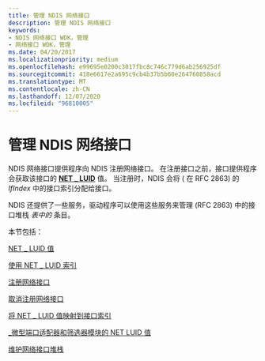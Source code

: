 ```yaml
---
title: 管理 NDIS 网络接口
description: 管理 NDIS 网络接口
keywords:
- NDIS 网络接口 WDK，管理
- 网络接口 WDK，管理
ms.date: 04/20/2017
ms.localizationpriority: medium
ms.openlocfilehash: e99695e0200c3017fbc8c746c779d6ab256925df
ms.sourcegitcommit: 418e6617e2a695c9cb4b37b5b60e264760858acd
ms.translationtype: MT
ms.contentlocale: zh-CN
ms.lasthandoff: 12/07/2020
ms.locfileid: "96810005"
---
```

# <a name="managing-ndis-network-interfaces"></a>管理 NDIS 网络接口





NDIS 网络接口提供程序向 NDIS 注册网络接口。 在注册接口之前，接口提供程序会获取该接口的 [**NET \_ LUID**](/windows/win32/api/ifdef/ns-ifdef-net_luid_lh) 值。 当注册时，NDIS 会将 ( 在 RFC 2863) 的 *IfIndex* 中的接口索引分配给接口。

NDIS 还提供了一些服务，驱动程序可以使用这些服务来管理 (RFC 2863) 中的接口堆栈 *表中的* 条目。

本节包括：

[NET \_ LUID 值](net-luid-value.md)

[使用 NET \_ LUID 索引](using-a-net-luid-index.md)

[注册网络接口](registering-a-network-interface.md)

[取消注册网络接口](deregistering-a-network-interface.md)

[将 NET \_ LUID 值映射到接口索引](mapping-a-net-luid-value-to-an-interface-index.md)

[\_微型端口适配器和筛选器模块的 NET LUID 值](net-luid-values-for-miniport-adapters-and-filter-modules.md)

[维护网络接口堆栈](maintaining-a-network-interface-stack.md)

 


